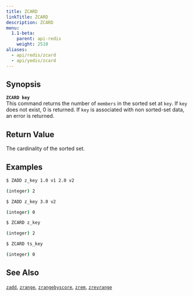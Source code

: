 ```yaml
---
title: ZCARD
linkTitle: ZCARD
description: ZCARD
menu:
  1.1-beta:
    parent: api-redis
    weight: 2510
aliases:
  - api/redis/zcard
  - api/yedis/zcard
---
```


## Synopsis
<b>`ZCARD key`</b><br>
This command returns the number of `members` in the sorted set at `key`. If `key` does not exist, 0 is returned.
If `key` is associated with non sorted-set data, an error is returned.

## Return Value

The cardinality of the sorted set.

## Examples
```{.sh .copy .separator-dollar}
$ ZADD z_key 1.0 v1 2.0 v2
```
```sh
(integer) 2
```
```{.sh .copy .separator-dollar}
$ ZADD z_key 3.0 v2
```
```sh
(integer) 0
```
```{.sh .copy .separator-dollar}
$ ZCARD z_key
```
```sh
(integer) 2
```
```{.sh .copy .separator-dollar}
$ ZCARD ts_key
```
```sh
(integer) 0
```
## See Also
[`zadd`](../zadd/), [`zrange`](../zrange/), [`zrangebyscore`](../zrangebyscore/), [`zrem`](../zrem/), [`zrevrange`](../zrevrange)
